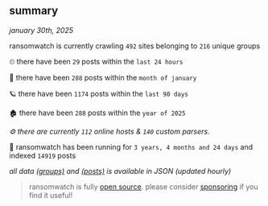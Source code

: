 
## summary
_january 30th, 2025_

ransomwatch is currently crawling `492` sites belonging to `216` unique groups

⏲ there have been `29` posts within the `last 24 hours`

🦈 there have been `288` posts within the `month of january`

🪐 there have been `1174` posts within the `last 90 days`

🏚 there have been `288` posts within the `year of 2025`

_⚙️ there are currently `112` online hosts & `140` custom parsers._

🦕 ransomwatch has been running for `3 years, 4 months and 24 days` and indexed `14919` posts

_all data  [(groups)](http://ransomwhat.telemetry.ltd/groups) and [(posts)](http://ransomwhat.telemetry.ltd/posts) is available in JSON (updated hourly)_

> ransomwatch is fully [open source](https://github.com/joshhighet/ransomwatch#ransomwatch--). please consider [sponsoring](https://github.com/sponsors/joshhighet) if you find it useful!
